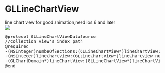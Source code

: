 GLLineChartView
===============
<div>
line chart view for good animation,need ios 6 and later
</div>
<div>
<img src="http://img.ganlvji.com/2014/03/linchart1.png!320.jpg"/>
</div>
<div>

<pre>
@protocol GLLineChartViewDataSource <NSObject>
//collection view's index path
@required
-(NSInteger)numbeOfSections:(GLLineChartView*)lineChartView;
-(NSInteger)lineChartView:(GLLineChartView*)lineChartView numberOfItemsInSection:(NSInteger)section;
-(GLChartDomain*)lineChartView:(GLLineChartView*)lineChartView chartDomainOfIndex:(NSIndexPath*)indexPath;
@end
</pre>

</div>
